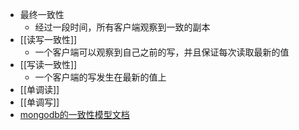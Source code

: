 - 最终一致性
	- 经过一段时间，所有客户端观察到一致的副本
- [[读写一致性]]
	- 一个客户端可以观察到自己之前的写，并且保证每次读取最新的值
- [[写读一致性]]
	- 一个客户端的写发生在最新的值上
- [[单调读]]
- [[单调写]]
- [mongodb的一致性模型文档](https://www.mongodb.com/docs/manual/core/causal-consistency-read-write-cncerns/)